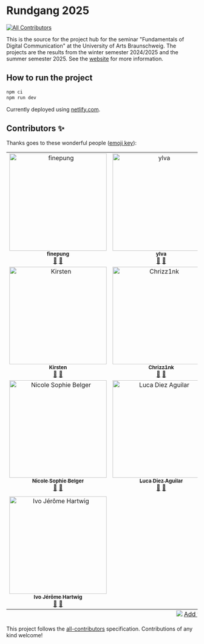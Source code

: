 # Rundgang 2025
<!-- ALL-CONTRIBUTORS-BADGE:START - Do not remove or modify this section -->
[![All Contributors](https://img.shields.io/badge/all_contributors-13-orange.svg?style=flat-square)](#contributors-)
<!-- ALL-CONTRIBUTORS-BADGE:END -->

This is the source for the project hub for the seminar "Fundamentals of Digital Communication" at the University of Arts Braunschweig. The projects are the results from the winter semester 2024/2025 and the summer semester 2025. See the [website](https://rundgang2025.qawsed.site) for more information.

## How to run the project 

```bash
npm ci
npm run dev
```

Currently deployed using [netlify.com](https://netlify.com).



## Contributors ✨

Thanks goes to these wonderful people ([emoji key](https://allcontributors.org/docs/en/emoji-key)):

<!-- ALL-CONTRIBUTORS-LIST:START - Do not remove or modify this section -->
<!-- prettier-ignore-start -->
<!-- markdownlint-disable -->
<table>
  <tbody>
    <tr>
      <td align="center" valign="top" width="25%"><a href="https://github.com/finepung"><img src="https://avatars.githubusercontent.com/u/184867824?v=4?s=256" width="256px;" alt="finepung"/><br /><sub><b>finepung</b></sub></a><br /><a href="https://github.com/ff6347/rundgang2025/pulls?q=is%3Apr+reviewed-by%3Afinepung" title="Reviewed Pull Requests">👀</a> <a href="#data-finepung" title="Data">🔣</a></td>
      <td align="center" valign="top" width="25%"><a href="https://github.com/ylva92"><img src="https://avatars.githubusercontent.com/u/184819918?v=4?s=256" width="256px;" alt="ylva"/><br /><sub><b>ylva</b></sub></a><br /><a href="https://github.com/ff6347/rundgang2025/pulls?q=is%3Apr+reviewed-by%3Aylva92" title="Reviewed Pull Requests">👀</a> <a href="#data-ylva92" title="Data">🔣</a></td>
      <td align="center" valign="top" width="25%"><a href="https://github.com/Maple-Sarahp"><img src="https://avatars.githubusercontent.com/u/184856196?v=4?s=256" width="256px;" alt="sarah"/><br /><sub><b>sarah</b></sub></a><br /><a href="https://github.com/ff6347/rundgang2025/pulls?q=is%3Apr+reviewed-by%3AMaple-Sarahp" title="Reviewed Pull Requests">👀</a> <a href="#data-Maple-Sarahp" title="Data">🔣</a></td>
      <td align="center" valign="top" width="25%"><a href="https://github.com/LiSchwarz"><img src="https://avatars.githubusercontent.com/u/184842232?v=4?s=256" width="256px;" alt="Linda Schwarz"/><br /><sub><b>Linda Schwarz</b></sub></a><br /><a href="https://github.com/ff6347/rundgang2025/pulls?q=is%3Apr+reviewed-by%3ALiSchwarz" title="Reviewed Pull Requests">👀</a> <a href="#data-LiSchwarz" title="Data">🔣</a></td>
    </tr>
    <tr>
      <td align="center" valign="top" width="25%"><a href="https://github.com/kaltesommer"><img src="https://avatars.githubusercontent.com/u/184865094?v=4?s=256" width="256px;" alt="Kirsten"/><br /><sub><b>Kirsten</b></sub></a><br /><a href="https://github.com/ff6347/rundgang2025/pulls?q=is%3Apr+reviewed-by%3Akaltesommer" title="Reviewed Pull Requests">👀</a> <a href="#data-kaltesommer" title="Data">🔣</a></td>
      <td align="center" valign="top" width="25%"><a href="https://github.com/Chrizz1nk"><img src="https://avatars.githubusercontent.com/u/184868352?v=4?s=256" width="256px;" alt="Chrizz1nk"/><br /><sub><b>Chrizz1nk</b></sub></a><br /><a href="https://github.com/ff6347/rundgang2025/pulls?q=is%3Apr+reviewed-by%3AChrizz1nk" title="Reviewed Pull Requests">👀</a> <a href="#data-Chrizz1nk" title="Data">🔣</a></td>
      <td align="center" valign="top" width="25%"><a href="https://github.com/Johanna2612"><img src="https://avatars.githubusercontent.com/u/184922207?v=4?s=256" width="256px;" alt="Johanna2612"/><br /><sub><b>Johanna2612</b></sub></a><br /><a href="https://github.com/ff6347/rundgang2025/pulls?q=is%3Apr+reviewed-by%3AJohanna2612" title="Reviewed Pull Requests">👀</a> <a href="#data-Johanna2612" title="Data">🔣</a></td>
      <td align="center" valign="top" width="25%"><a href="https://github.com/Annagnb"><img src="https://avatars.githubusercontent.com/u/184842058?v=4?s=256" width="256px;" alt="Annagnb"/><br /><sub><b>Annagnb</b></sub></a><br /><a href="https://github.com/ff6347/rundgang2025/pulls?q=is%3Apr+reviewed-by%3AAnnagnb" title="Reviewed Pull Requests">👀</a> <a href="#data-Annagnb" title="Data">🔣</a></td>
    </tr>
    <tr>
      <td align="center" valign="top" width="25%"><a href="https://github.com/nicolesophiebelger"><img src="https://avatars.githubusercontent.com/u/184855680?v=4?s=256" width="256px;" alt="Nicole Sophie Belger"/><br /><sub><b>Nicole Sophie Belger</b></sub></a><br /><a href="https://github.com/ff6347/rundgang2025/pulls?q=is%3Apr+reviewed-by%3Anicolesophiebelger" title="Reviewed Pull Requests">👀</a> <a href="#data-nicolesophiebelger" title="Data">🔣</a></td>
      <td align="center" valign="top" width="25%"><a href="https://github.com/lucadiez"><img src="https://avatars.githubusercontent.com/u/184628158?v=4?s=256" width="256px;" alt="Luca Diez Aguilar"/><br /><sub><b>Luca Diez Aguilar</b></sub></a><br /><a href="https://github.com/ff6347/rundgang2025/pulls?q=is%3Apr+reviewed-by%3Alucadiez" title="Reviewed Pull Requests">👀</a> <a href="#data-lucadiez" title="Data">🔣</a></td>
      <td align="center" valign="top" width="25%"><a href="https://github.com/2mars01"><img src="https://avatars.githubusercontent.com/u/184856693?v=4?s=256" width="256px;" alt="Maggie"/><br /><sub><b>Maggie</b></sub></a><br /><a href="https://github.com/ff6347/rundgang2025/pulls?q=is%3Apr+reviewed-by%3A2mars01" title="Reviewed Pull Requests">👀</a> <a href="#data-2mars01" title="Data">🔣</a></td>
      <td align="center" valign="top" width="25%"><a href="https://fabianmoronzirfas.me"><img src="https://avatars.githubusercontent.com/u/315106?v=4?s=256" width="256px;" alt="Fabian Morón Zirfas"/><br /><sub><b>Fabian Morón Zirfas</b></sub></a><br /><a href="#design-ff6347" title="Design">🎨</a> <a href="#ideas-ff6347" title="Ideas, Planning, & Feedback">🤔</a> <a href="#infra-ff6347" title="Infrastructure (Hosting, Build-Tools, etc)">🚇</a> <a href="https://github.com/ff6347/rundgang2025/commits?author=ff6347" title="Code">💻</a> <a href="https://github.com/ff6347/rundgang2025/pulls?q=is%3Apr+reviewed-by%3Aff6347" title="Reviewed Pull Requests">👀</a> <a href="https://github.com/ff6347/rundgang2025/issues?q=author%3Aff6347" title="Bug reports">🐛</a> <a href="#data-ff6347" title="Data">🔣</a></td>
    </tr>
    <tr>
      <td align="center" valign="top" width="25%"><a href="https://github.com/ivohartwig"><img src="https://avatars.githubusercontent.com/u/184836106?v=4?s=256" width="256px;" alt="Ivo Jérôme Hartwig"/><br /><sub><b>Ivo Jérôme Hartwig</b></sub></a><br /><a href="#data-ivohartwig" title="Data">🔣</a> <a href="https://github.com/ff6347/rundgang2025/pulls?q=is%3Apr+reviewed-by%3Aivohartwig" title="Reviewed Pull Requests">👀</a></td>
    </tr>
  </tbody>
  <tfoot>
    <tr>
      <td align="center" size="13px" colspan="4">
        <img src="https://raw.githubusercontent.com/all-contributors/all-contributors-cli/1b8533af435da9854653492b1327a23a4dbd0a10/assets/logo-small.svg">
          <a href="https://all-contributors.js.org/docs/en/bot/usage">Add your contributions</a>
        </img>
      </td>
    </tr>
  </tfoot>
</table>

<!-- markdownlint-restore -->
<!-- prettier-ignore-end -->

<!-- ALL-CONTRIBUTORS-LIST:END -->

This project follows the [all-contributors](https://github.com/all-contributors/all-contributors) specification. Contributions of any kind welcome!